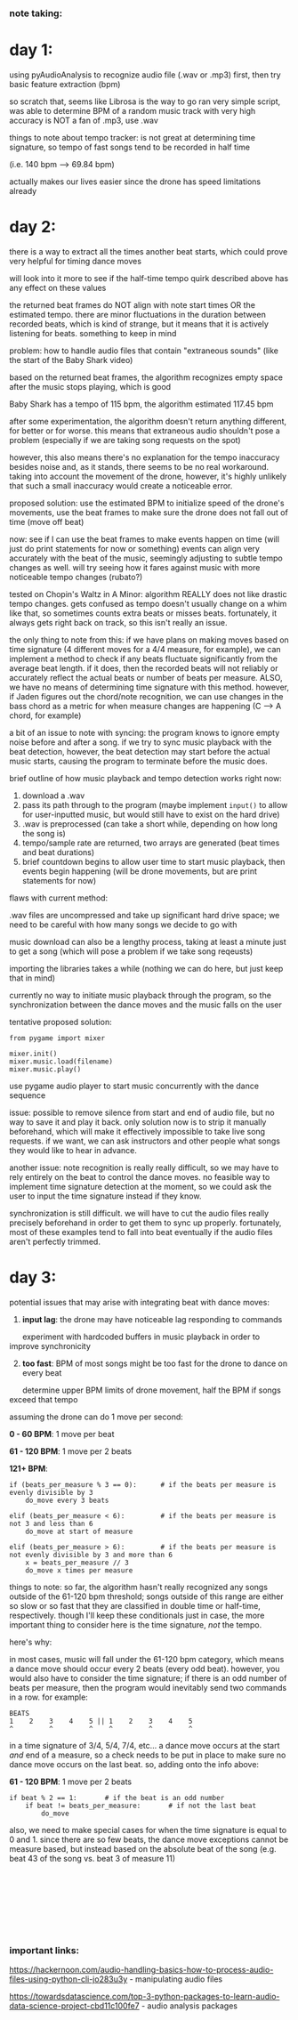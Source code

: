 ### note taking:

# day 1:

using pyAudioAnalysis to recognize audio file (.wav or .mp3) first, then try basic feature extraction (bpm)

so scratch that, seems like Librosa is the way to go
ran very simple script, was able to determine BPM of a random music track with very high accuracy
is NOT a fan of .mp3, use .wav

things to note about tempo tracker: is not great at determining time signature, so tempo of fast songs tend to be recorded in half time 

(i.e. 140 bpm --> 69.84 bpm)

actually makes our lives easier since the drone has speed limitations already


# day 2:

there is a way to extract all the times another beat starts, which could prove very helpful for timing dance moves

will look into it more to see if the half-time tempo quirk described above has any effect on these values

the returned beat frames do NOT align with note start times OR the estimated tempo. there are minor fluctuations in the duration
between recorded beats, which is kind of strange, but it means that it is actively listening for beats. something to keep in mind

problem: how to handle audio files that contain "extraneous sounds" (like the start of the Baby Shark video)

based on the returned beat frames, the algorithm recognizes empty space after the music stops playing, which is good

Baby Shark has a tempo of 115 bpm, the algorithm estimated 117.45 bpm

after some experimentation, the algorithm doesn't return anything different, for better or for worse. this means that extraneous
audio shouldn't pose a problem (especially if we are taking song requests on the spot)

however, this also means there's no explanation for the tempo inaccuracy besides noise and, as it stands, there seems to be no real
workaround. taking into account the movement of the drone, however, it's highly unlikely that such a small inaccuracy would create a
noticeable error.

proposed solution: use the estimated BPM to initialize speed of the drone's movements, use the beat frames to make sure the drone
does not fall out of time (move off beat)

now: see if I can use the beat frames to make events happen on time (will just do print statements for now or something)
events can align very accurately with the beat of the music, seemingly adjusting to subtle tempo changes as well. will try seeing
how it fares against music with more noticeable tempo changes (rubato?)

tested on Chopin's Waltz in A Minor: algorithm REALLY does not like drastic tempo changes. gets confused as tempo doesn't usually
change on a whim like that, so sometimes counts extra beats or misses beats. fortunately, it always gets right back on track, so this isn't
really an issue. 

the only thing to note from this: if we have plans on making moves based on time signature (4 different moves for a 4/4 measure, for example),
we can implement a method to check if any beats fluctuate significantly from the average beat length. if it does, then the recorded beats
will not reliably or accurately reflect the actual beats or number of beats per measure. ALSO, we have no means of determining time signature with
this method. however, if Jaden figures out the chord/note recognition, we can use changes in the bass chord as a metric for when measure changes are
happening (C --> A chord, for example) 

a bit of an issue to note with syncing: the program knows to ignore empty noise before and after a song. if we try to sync music playback with the beat
detection, however, the beat detection may start before the actual music starts, causing the program to terminate before the music does. 

brief outline of how music playback and tempo detection works right now:

1. download a .wav
2. pass its path through to the program (maybe implement `input()` to allow for user-inputted music, but would still have to exist on the hard drive)
3. .wav is preprocessed (can take a short while, depending on how long the song is)
4. tempo/sample rate are returned, two arrays are generated (beat times and beat durations)
5. brief countdown begins to allow user time to start music playback, then events begin happening (will be drone movements, but are print statements for now)

flaws with current method: 

.wav files are uncompressed and take up significant hard drive space; we need to be careful with how many songs we decide to go with

music download can also be a lengthy process, taking at least a minute just to get a song (which will pose a problem if we take song reqeusts)

importing the libraries takes a while (nothing we can do here, but just keep that in mind)

currently no way to initiate music playback through the program, so the synchronization between the dance moves and the music falls on the user


tentative proposed solution:

    from pygame import mixer

    mixer.init()
    mixer.music.load(filename)
    mixer.music.play()

use pygame audio player to start music concurrently with the dance sequence

issue: possible to remove silence from start and end of audio file, but no way to save it and play it back. only solution now is to strip it
manually beforehand, which will make it effectively impossible to take live song requests. if we want, we can ask instructors and other people
what songs they would like to hear in advance.


another issue: note recognition is really really difficult, so we may have to rely entirely on the beat to control the dance moves. no feasible
way to implement time signature detection at the moment, so we could ask the user to input the time signature instead if they know.


synchronization is still difficult. we will have to cut the audio files really precisely beforehand in order to get them to sync up properly.
fortunately, most of these examples tend to fall into beat eventually if the audio files aren't perfectly trimmed.




# day 3:

potential issues that may arise with integrating beat with dance moves:

1. **input lag**: the drone may have noticeable lag responding to commands

&nbsp;&nbsp;&nbsp;&nbsp;&nbsp;&nbsp;experiment with hardcoded buffers in music playback in order to improve synchronicity 

2. **too fast**: BPM of most songs might be too fast for the drone to dance on every beat

&nbsp;&nbsp;&nbsp;&nbsp;&nbsp;&nbsp;determine upper BPM limits of drone movement, half the BPM if songs exceed that tempo

assuming the drone can do 1 move per second:

**0 - 60 BPM**:     1 move per beat

**61 - 120 BPM**:   1 move per 2 beats

**121+ BPM**:

    if (beats_per_measure % 3 == 0):      # if the beats per measure is evenly divisible by 3
        do_move every 3 beats

    elif (beats_per_measure < 6):         # if the beats per measure is not 3 and less than 6
        do_move at start of measure

    elif (beats_per_measure > 6):         # if the beats per measure is not evenly divisible by 3 and more than 6
        x = beats_per_measure // 3
        do_move x times per measure
    
things to note: so far, the algorithm hasn't really recognized any songs outside of the 61-120 bpm threshold; songs outside of this range are either so slow
or so fast that they are classified in double time or half-time, respectively. though I'll keep these conditionals just in case, the more important thing to
consider here is the time signature, *not* the tempo.

here's why:

in most cases, music will fall under the 61-120 bpm category, which means a dance move should occur every 2 beats (every odd beat). however, you would also
have to consider the time signature; if there is an odd number of beats per measure, then the program would inevitably send two commands in a row. for example:

    BEATS
    1    2    3    4    5 || 1    2    3    4    5
    ^         ^         ^    ^         ^         ^

in a time signature of 3/4, 5/4, 7/4, etc... a dance move occurs at the start *and* end of a measure, so a check needs to be put in place to make sure
no dance move occurs on the last beat. so, adding onto the info above:

**61 - 120 BPM**:   1 move per 2 beats

    if beat % 2 == 1:       # if the beat is an odd number
        if beat != beats_per_measure:       # if not the last beat
            do_move

also, we need to make special cases for when the time signature is equal to 0 and 1. since there are so few beats, the dance move exceptions cannot be measure
based, but instead based on the absolute beat of the song (e.g. beat 43 of the song vs. beat 3 of measure 11)













&nbsp;

&nbsp;

&nbsp;

&nbsp;
### important links:
https://hackernoon.com/audio-handling-basics-how-to-process-audio-files-using-python-cli-jo283u3y       - manipulating audio files

https://towardsdatascience.com/top-3-python-packages-to-learn-audio-data-science-project-cbd11c100fe7   - audio analysis packages